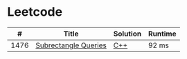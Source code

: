 # Leetcode

| # | Title | Solution | Runtime |
|---| ----- | -------- | ------- |
|1476|[ Subrectangle Queries](https://leetcode.com/problems/subrectangle-queries/)|[C++](./solutions/1476.%20Subrectangle%20Queries.cpp)|92 ms|
